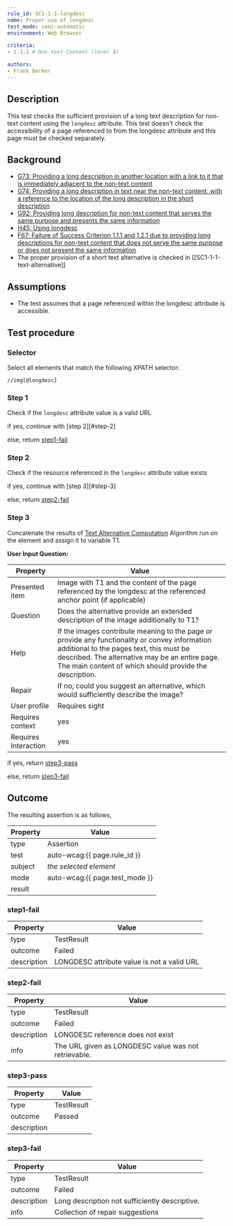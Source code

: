 ```yaml
---
rule_id: SC1-1-1-longdesc
name: Proper use of longdesc
test_mode: semi-automatic
environment: Web Browser

criteria:
- 1.1.1 # Non-text Content (level A)

authors:
- Frank Berker
---
```


## Description

This test checks the sufficient provision of a long text description for non-text content using the `longdesc` attribute. This test doesn't check the accessibility of a page referenced to from the longdesc attribute and this page must be checked separately.

## Background

- [G73: Providing a long description in another location with a link to it that is immediately adjacent to the non-text content](http://www.w3.org/TR/2014/NOTE-WCAG20-TECHS-20140916/G73)
- [G74: Providing a long description in text near the non-text content, with a reference to the location of the long description in the short description](http://www.w3.org/TR/2014/NOTE-WCAG20-TECHS-20140916/G74)
- [G92: Providing long description for non-text content that serves the same purpose and presents the same information](http://www.w3.org/TR/2014/NOTE-WCAG20-TECHS-20140916/G92)
- [H45: Using longdesc](http://www.w3.org/TR/2014/NOTE-WCAG20-TECHS-20140916/H45)
- [F67: Failure of Success Criterion 1.1.1 and 1.2.1 due to providing long descriptions for non-text content that does not serve the same purpose or does not present the same information](http://www.w3.org/TR/2014/NOTE-WCAG20-TECHS-20140916/F67)
- The proper provision of a short text alternative is checked in [[SC1-1-1-text-alternative]]

## Assumptions

- The test assumes that a page referenced within the longdesc attribute is accessible.

## Test procedure

### Selector

Select all elements that match the following XPATH selector:

    //img[@longdesc]

### Step 1

Check if the `longdesc` attribute value is a valid URL

if yes, continue with [step 2][#step-2]

else, return [step1-fail](#step1-fail)

### Step 2

Check if the resource referenced in the `longdesc` attribute value exists

if yes, continue with [step 3][#step-3]

else, return [step2-fail](#step2-fail)

### Step 3

Concatenate the results of [Text Alternative Computation][TXTALT] Algorithm run on the element and assign it to variable T1.

**User Input Question:**

| Property             | Value
|----------------------|---------
| Presented item       | Image with T1 and the content of the page referenced by the longdesc  at the referenced anchor point (if applicable)
| Question             | Does the alternative provide an extended description of the image additionally to T1?
| Help                 | If the images contribute meaning to the page or provide any functionality or convey information additional to the pages text, this must be described. The alternative may be an entire page. The main content of which should provide the description.
| Repair               | If no, could you suggest an alternative, which would sufficiently describe the image?
| User profile         | Requires sight
| Requires context     | yes
| Requires Interaction | yes

if yes, return [step3-pass](#step3-pass)

else, return [step3-fail](#step3-fail)

## Outcome

The resulting assertion is as follows,

| Property | Value
|----------|----------
| type     | Assertion
| test     | auto-wcag:{{ page.rule_id }}
| subject  | *the selected element*
| mode     | auto-wcag:{{ page.test_mode }}
| result   | <One TestResult from below>

###  step1-fail

| Property    | Value
|-------------|----------
| type        | TestResult
| outcome     | Failed
| description | LONGDESC attribute value is not a valid URL

###  step2-fail

| Property    | Value
|-------------|----------
| type        | TestResult
| outcome     | Failed
| description | LONGDESC reference does not exist
| info        | The URL given as LONGDESC value was not retrievable.

###  step3-pass

| Property    | Value
|-------------|----------
| type        | TestResult
| outcome     | Passed
| description |

###  step3-fail

| Property    | Value
|-------------|----------
| type        | TestResult
| outcome     | Failed
| description | Long description not sufficiently descriptive.
| info        | Collection of repair suggestions

[TXTALT]: ../pages/algorithms/text-alternative-compute.html